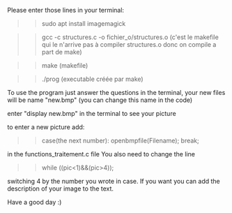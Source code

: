 
Please enter those lines in your terminal: 

>>sudo apt install imagemagick

>>gcc -c structures.c -o fichier_o/structures.o (c'est le makefile qui le n'arrive pas à compiler structures.o donc on compile a part de make)

>>make (makefile)

>>./prog (executable créée par make)

To use the program just answer the questions in the terminal, your new files will be name "new.bmp" (you can change this name in the code)

enter "display new.bmp" in the terminal to see your picture

to enter a new picture add:
>>case(the next number):
>>    openbmpfile(Filename);
>>    break;

in the functions_traitement.c file
You also need to change the line 

>>while ((pic<1)&&(pic>4));

switching 4 by the number you wrote in case. If you want you can add the description of your image to the text.

Have a good day :)
